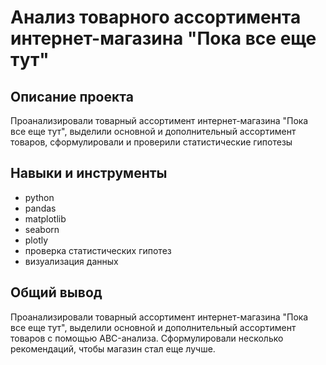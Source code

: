 # Анализ товарного ассортимента интернет-магазина "Пока все еще тут"
## Описание проекта
Проанализировали товарный ассортимент интернет-магазина "Пока все еще тут", выделили основной и дополнительный ассортимент товаров, сформулировали и проверили статистические гипотезы
## Навыки и инструменты
- python
- pandas
- matplotlib
- seaborn
- plotly
- проверка статистических гипотез
- визуализация данных
## Общий вывод
Проанализировали товарный ассортимент интернет-магазина "Пока все еще тут", выделили основной и дополнительный ассортимент товаров с помощью ABC-анализа. Сформулировали несколько рекомендаций, чтобы магазин стал еще лучше.
